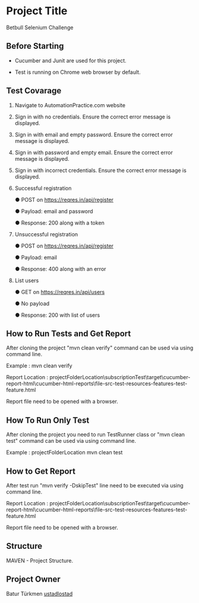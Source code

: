 # Project Title

Betbull Selenium Challenge

## Before Starting

* Cucumber and Junit are used for this project.

* Test is running on Chrome web browser by default.

## Test Covarage

1) Navigate to AutomationPractice.com website

2) Sign in with no credentials. Ensure the correct error message is displayed.
 
3) Sign in with email and empty password. Ensure the correct error message is displayed.
   
4) Sign in with password and empty email. Ensure the correct error message is displayed.
   
5) Sign in with incorrect credentials. Ensure the correct error message is displayed.

6) Successful registration
   
      ● POST on https://reqres.in/api/register
   
      ● Payload: email and password
   
      ● Response: 200 along with a token

7) Unsuccessful registration
   
   ● POST on https://reqres.in/api/register
   
   ● Payload: email
   
   ● Response: 400 along with an error
   
8) List users
   
   ● GET on https://reqres.in/api/users
   
   ● No payload
   
   ● Response: 200 with list of users

## How to Run Tests and Get Report

After cloning the project "mvn clean verify" command can be used via using command line.

Example : <projectFolderLocation> mvn clean verify

Report Location :
projectFolderLocation\subscriptionTest\target\cucumber-report-html\cucumber-html-reports\file-src-test-resources-features-test-feature.html

Report file need to be opened with a browser.

## How To Run Only Test

After cloning the project you need to run TestRunner class or "mvn clean test" command can be used via using command
line.

Example : projectFolderLocation mvn clean test

## How to Get Report

After test run "mvn verify -DskipTest" line need to be executed via using command line.

Report Location :
projectFolderLocation\subscriptionTest\target\cucumber-report-html\cucumber-html-reports\file-src-test-resources-features-test-feature.html

Report file need to be opened with a browser.

## Structure

MAVEN - Project Structure.

## Project Owner

Batur Türkmen [ustadlostad](https://github.com/ustadlostad)
